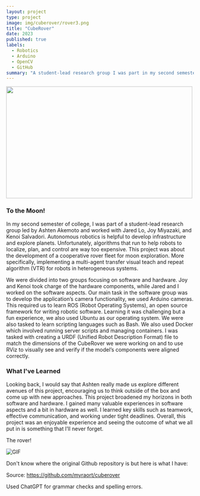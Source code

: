 ```yaml
---
layout: project
type: project
image: img/cuberover/rover3.png
title: "CubeRover"
date: 2023
published: true
labels:
  - Robotics
  - Arduino
  - OpenCV
  - GitHub
summary: "A student-lead research group I was part in my second semester of college."
---
```


<img src="/img/camera.png" width="500" height="300">


### To the Moon! ###

In my second semester of college, I was part of a student-lead research group led by Ashten Akemoto and worked with Jared Lo, Joy Miyazaki, and Kenoi Salvadori. Autonomous robotics is helpful to develop infrastructure and explore planets. Unfortunately, algorithms that run to help robots to localize, plan, and control are way too expensive. This project was about the development of a cooperative rover fleet for moon exploration. More specifically, implementing a multi-agent transfer visual teach and repeat algorithm (VTR) for robots in heterogeneous systems.

We were divided into two groups focusing on software and hardware. Joy and Kenoi took charge of the hardware components, while Jared and I worked on the software aspects. Our main task in the software group was to develop the application’s camera functionality, we used Arduino cameras. This required us to learn ROS (Robot Operating Systems), an open source framework for writing robotic software. Learning it was challenging but a fun experience, we also used Ubuntu as our operating system. We were also tasked to learn scripting languages such as Bash. We also used Docker which involved running server scripts and managing containers. I was tasked with creating a URDF (Unified Robot Description Format) file to match the dimensions of the CubeRover we were working on and to use RViz to visually see and verify if the model’s components were aligned correctly. 

### What I've Learned ###
 
Looking back, I would say that Ashten really made us explore different avenues of this project, encouraging us to think outside of the box and come up with new approaches. This project broadened my horizons in both software and hardware. I gained many valuable experiences in software aspects and a bit in hardware as well. I learned key skills such as teamwork, effective communication, and working under tight deadlines. Overall, this project was an enjoyable experience and seeing the outcome of what we all put in is something that I’ll never forget.

The rover!

<img src="/img/cuberover/cuberover.gif" alt="GIF">


Don't know where the original Github repository is but here is what I have: 

Source: <a href="https://github.com/myraort/cuberover"><i class="large github icon "></i>https://github.com/myraort/cuberover</a>

Used ChatGPT for grammar checks and spelling errors.

